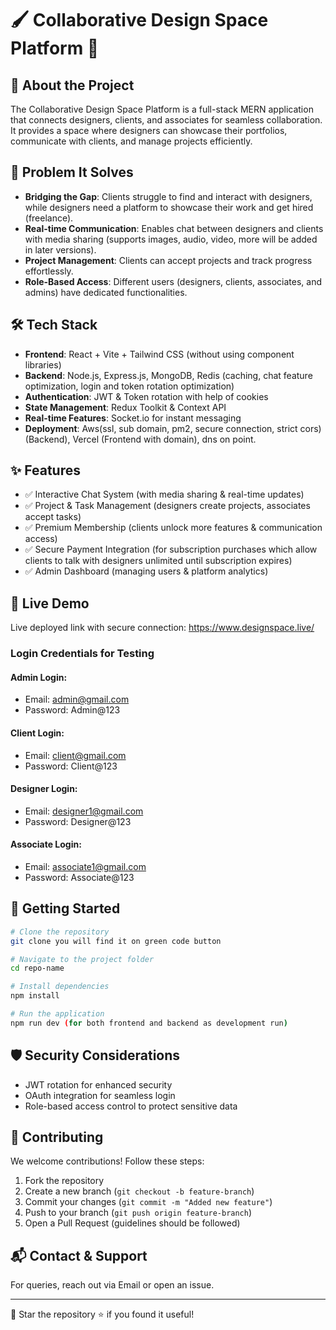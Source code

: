 # 🖌️ Collaborative Design Space Platform 🎨

## 🚀 About the Project
The Collaborative Design Space Platform is a full-stack MERN application that connects designers, clients, and associates for seamless collaboration. 
It provides a space where designers can showcase their portfolios, communicate with clients, and manage projects efficiently.

## 🎯 Problem It Solves
- **Bridging the Gap**: Clients struggle to find and interact with designers, while designers need a platform to showcase their work and get hired (freelance).
- **Real-time Communication**: Enables chat between designers and clients with media sharing (supports images, audio, video, more will be added in later versions).
- **Project Management**: Clients can accept projects and track progress effortlessly.
- **Role-Based Access**: Different users (designers, clients, associates, and admins) have dedicated functionalities.

## 🛠️ Tech Stack
- **Frontend**: React + Vite + Tailwind CSS (without using component libraries)
- **Backend**: Node.js, Express.js, MongoDB, Redis (caching, chat feature optimization, login and token rotation optimization)
- **Authentication**: JWT & Token rotation with help of cookies
- **State Management**: Redux Toolkit & Context API
- **Real-time Features**: Socket.io for instant messaging
- **Deployment**: Aws(ssl, sub domain, pm2, secure connection, strict cors) (Backend), Vercel (Frontend with domain), dns on point.

## ✨ Features
- ✅ Interactive Chat System (with media sharing & real-time updates)
- ✅ Project & Task Management (designers create projects, associates accept tasks)
- ✅ Premium Membership (clients unlock more features & communication access)
- ✅ Secure Payment Integration (for subscription purchases which allow clients to talk with designers unlimited until subscription expires)
- ✅ Admin Dashboard (managing users & platform analytics)

## 🔗 Live Demo
Live deployed link with secure connection:
https://www.designspace.live/

### Login Credentials for Testing

#### Admin Login:
- Email: admin@gmail.com
- Password: Admin@123

#### Client Login:
- Email: client@gmail.com
- Password: Client@123

#### Designer Login:
- Email: designer1@gmail.com
- Password: Designer@123

#### Associate Login:
- Email: associate1@gmail.com
- Password: Associate@123

## 📌 Getting Started

```bash
# Clone the repository
git clone you will find it on green code button

# Navigate to the project folder
cd repo-name

# Install dependencies
npm install

# Run the application
npm run dev (for both frontend and backend as development run)
```

## 🛡️ Security Considerations
- JWT rotation for enhanced security
- OAuth integration for seamless login
- Role-based access control to protect sensitive data

## 🤝 Contributing
We welcome contributions! Follow these steps:
1. Fork the repository
2. Create a new branch (`git checkout -b feature-branch`)
3. Commit your changes (`git commit -m "Added new feature"`)
4. Push to your branch (`git push origin feature-branch`)
5. Open a Pull Request (guidelines should be followed)

## 📬 Contact & Support
For queries, reach out via Email or open an issue.

---

📌 Star the repository ⭐ if you found it useful!
